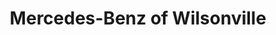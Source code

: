 ---
title: "Mercedes-Benz of Wilsonville"
url: /wilsonville/mercedes-benz-of-wilsonville/
shop: Autowerkstatt
---